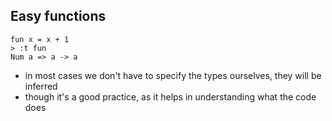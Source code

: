##  Easy functions

    fun x = x + 1
    > :t fun
    Num a => a -> a

- in most cases we don't have to specify the types ourselves, they will
    be inferred
- though it's a good practice, as it helps in understanding what the
    code does

